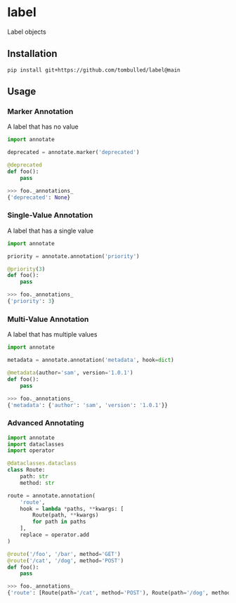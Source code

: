 # label
Label objects

## Installation
```console
pip install git+https://github.com/tombulled/label@main
```

## Usage

### Marker Annotation
A label that has no value
```python
import annotate

deprecated = annotate.marker('deprecated')

@deprecated
def foo():
    pass
```

```python
>>> foo._annotations_
{'deprecated': None}
```

### Single-Value Annotation
A label that has a single value
```python
import annotate

priority = annotate.annotation('priority')

@priority(3)
def foo():
    pass
```

```python
>>> foo._annotations_
{'priority': 3}
```

### Multi-Value Annotation
A label that has multiple values
```python
import annotate

metadata = annotate.annotation('metadata', hook=dict)

@metadata(author='sam', version='1.0.1')
def foo():
    pass
```

```python
>>> foo._annotations_
{'metadata': {'author': 'sam', 'version': '1.0.1'}}
```

### Advanced Annotating
```python
import annotate
import dataclasses
import operator

@dataclasses.dataclass
class Route:
    path: str
    method: str

route = annotate.annotation(
    'route',
    hook = lambda *paths, **kwargs: [
        Route(path, **kwargs)
        for path in paths
    ],
    replace = operator.add
)

@route('/foo', '/bar', method='GET')
@route('/cat', '/dog', method='POST')
def foo():
    pass
```

```python
>>> foo._annotations_
{'route': [Route(path='/cat', method='POST'), Route(path='/dog', method='POST'), Route(path='/foo', method='GET'), Route(path='/bar', method='GET')]}
```
